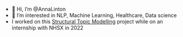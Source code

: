- 👋 Hi, I’m @AnnaLinton
- 👀 I’m interested in NLP, Machine Learning, Healthcare, Data science
- I worked on this [Structural Topic Modelling](https://github.com/nhsx/stm-survey-text/commits?author=AnnaLinton) project while on an internship with NHSX in 2022

<!---
AnnaLinton/AnnaLinton is a ✨ special ✨ repository because its `README.md` (this file) appears on your GitHub profile.
You can click the Preview link to take a look at your changes.
--->
